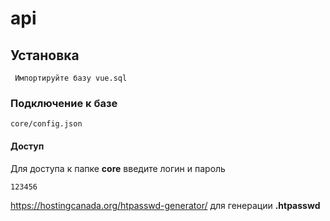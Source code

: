 # api

## Установка
```
 Импортируйте базу vue.sql
```

### Подключение к базе
```
core/config.json
```

#### Доступ

Для доступа к папке **core** введите логин и пароль
```
123456
```

https://hostingcanada.org/htpasswd-generator/ для генерации **.htpasswd** 

